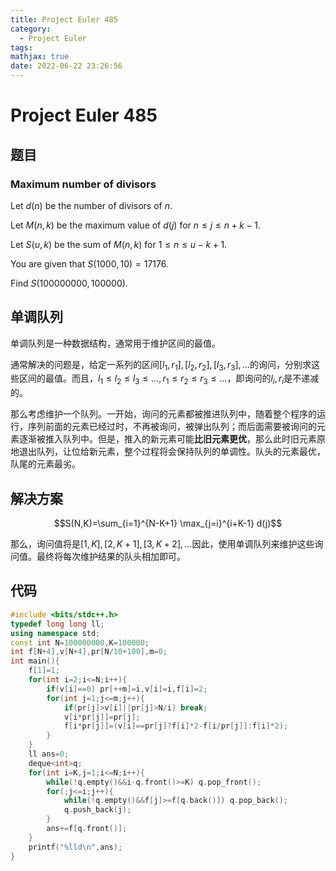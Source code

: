 ```yaml
---
title: Project Euler 485
category:
  - Project Euler
tags:
mathjax: true
date: 2022-06-22 23:26:56
---
```


<escape><!-- more --></escape>

# Project Euler 485

## 题目

### Maximum number of divisors

Let $d(n)$ be the number of divisors of $n$.

Let $M(n,k)$ be the maximum value of $d(j)$ for $n \le j \le n+k-1$.

Let $S(u,k)$ be the sum of $M(n,k)$ for $1 \le n \le u-k+1$.

You are given that $S(1000,10)=17176$.

Find $S(100 000 000,100 000)$.

## 单调队列

单调队列是一种数据结构，通常用于维护区间的最值。

通常解决的问题是，给定一系列的区间$[l_1,r_1],[l_2,r_2],[l_3,r_3],\dots$的询问，分别求这些区间的最值。而且，$l_1\le l_2\le l_3\le \dots,r_1\le r_2\le r_3\le \dots$，即询问的$l_i,r_i$是不递减的。

那么考虑维护一个队列。一开始，询问的元素都被推进队列中，随着整个程序的运行，序列前面的元素已经过时，不再被询问，被弹出队列；而后面需要被询问的元素逐渐被推入队列中。但是，推入的新元素可能**比旧元素更优**，那么此时旧元素原地退出队列，让位给新元素，整个过程将会保持队列的单调性。队头的元素最优，队尾的元素最劣。

## 解决方案

$$S(N,K)=\sum_{i=1}^{N-K+1} \max_{j=i}^{i+K-1} d(j)$$

那么，询问值将是$[1,K],[2,K+1],[3,K+2],\dots$因此，使用单调队列来维护这些询问值。最终将每次维护结果的队头相加即可。

## 代码

```C++
#include <bits/stdc++.h>
typedef long long ll;
using namespace std;
const int N=100000000,K=100000;
int f[N+4],v[N+4],pr[N/10+100],m=0;
int main(){
    f[1]=1;
    for(int i=2;i<=N;i++){
        if(v[i]==0) pr[++m]=i,v[i]=i,f[i]=2;
        for(int j=1;j<=m;j++){
            if(pr[j]>v[i]||pr[j]>N/i) break;
            v[i*pr[j]]=pr[j];
            f[i*pr[j]]=(v[i]==pr[j]?f[i]*2-f[i/pr[j]]:f[i]*2);
        }
    }
    ll ans=0;
    deque<int>q;
    for(int i=K,j=1;i<=N;i++){
        while(!q.empty()&&i-q.front()>=K) q.pop_front();
        for(;j<=i;j++){
            while(!q.empty()&&f[j]>=f[q.back()]) q.pop_back();
            q.push_back(j);
        }
        ans+=f[q.front()];
    }
    printf("%lld\n",ans);
}
```
